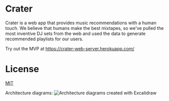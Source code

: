 # Crater

Crater is a web app that provides music recommendations with a human touch. We believe that humans make the best mixtapes, so we've pulled the most inventive DJ sets from the web and used the data to generate recommended playlists for our users.

Try out the MVP at https://crater-web-server.herokuapp.com/

# License
[MIT](https://choosealicense.com/licenses/mit/)

Architecture diagrams:
![Architecture diagrams created with Excalidraw](https://github.com/drex04/crater-web-app/blob/master/notebook/arch-diagrams/Target%20Arch%2027%20Oct%202021.png)